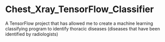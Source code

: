 # Chest_Xray_TensorFlow_Classifier
A TensorFlow project that has allowed me to create a machine learning classifying program to identify thoracic diseases (diseases that have been identified by radiologists)
